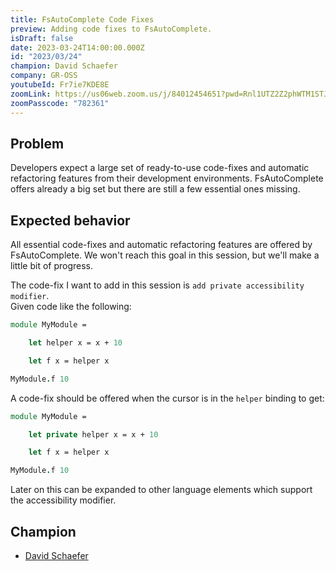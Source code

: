 ```yaml
---
title: FsAutoComplete Code Fixes
preview: Adding code fixes to FsAutoComplete.
isDraft: false
date: 2023-03-24T14:00:00.000Z
id: "2023/03/24"
champion: David Schaefer
company: GR-OSS
youtubeId: Fr7ie7KDE8E
zoomLink: https://us06web.zoom.us/j/84012454651?pwd=Rnl1UTZ2Z2phWTM1STJIcUN3SWRTZz09
zoomPasscode: "782361"
---
```


## Problem

Developers expect a large set of ready-to-use code-fixes and automatic refactoring features from their development environments.
FsAutoComplete offers already a big set but there are still a few essential ones missing.

## Expected behavior

All essential code-fixes and automatic refactoring features are offered by FsAutoComplete. We won't reach this goal in this session, but we'll make a little bit of progress.

The code-fix I want to add in this session is `add private accessibility modifier`.  
Given code like the following:

```fsharp
module MyModule =

    let helper x = x + 10

    let f x = helper x

MyModule.f 10
```

A code-fix should be offered when the cursor is in the `helper` binding to get:

```fsharp
module MyModule =

    let private helper x = x + 10

    let f x = helper x

MyModule.f 10
```

Later on this can be expanded to other language elements which support the accessibility modifier.

## Champion

- [David Schaefer](https://twitter.com/dawe70704856)
